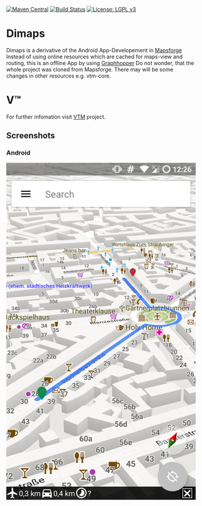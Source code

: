 [![Maven Central](https://img.shields.io/maven-central/v/org.mapsforge/vtm.svg)](http://search.maven.org/#search%7Cga%7C1%7Cg%3A%22org.mapsforge%22)
[![Build Status](https://travis-ci.org/mapsforge/vtm.svg?branch=master)](https://travis-ci.org/mapsforge/vtm)
[![License: LGPL v3](https://img.shields.io/badge/License-LGPL%20v3-blue.svg)](http://www.gnu.org/licenses/lgpl-3.0)

# Dimaps
Dimaps is a derivative of the Android App-Developement in [Mapsforge](https://github.com/mapsforge/vtm)
Instead of using online resources which are cached for maps-view and routing, this is an offline App by using [Graphhopper](https://github.com/graphhopper/graphhopper)
Do not wonder, that the whole project was cloned from Mapsforge. There may will be some changes in other resources e.g. vtm-core.

# V™

For further infomation visit [VTM](https://github.com/mapsforge/vtm) project.


## Screenshots

### Android
![Android](docs/images/android_dimaps.png)
